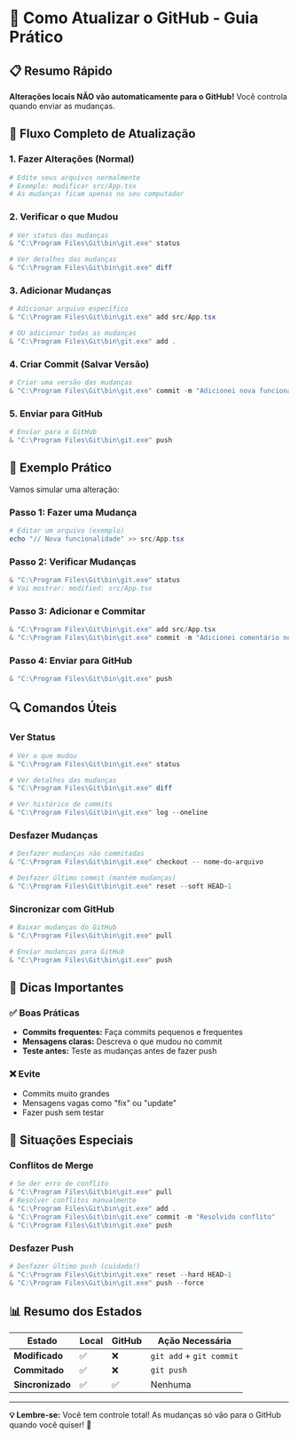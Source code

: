 # 🔄 Como Atualizar o GitHub - Guia Prático

## 📋 **Resumo Rápido**

**Alterações locais NÃO vão automaticamente para o GitHub!**
Você controla quando enviar as mudanças.

## 🚀 **Fluxo Completo de Atualização**

### **1. Fazer Alterações (Normal)**
```powershell
# Edite seus arquivos normalmente
# Exemplo: modificar src/App.tsx
# As mudanças ficam apenas no seu computador
```

### **2. Verificar o que Mudou**
```powershell
# Ver status das mudanças
& "C:\Program Files\Git\bin\git.exe" status

# Ver detalhes das mudanças
& "C:\Program Files\Git\bin\git.exe" diff
```

### **3. Adicionar Mudanças**
```powershell
# Adicionar arquivo específico
& "C:\Program Files\Git\bin\git.exe" add src/App.tsx

# OU adicionar todas as mudanças
& "C:\Program Files\Git\bin\git.exe" add .
```

### **4. Criar Commit (Salvar Versão)**
```powershell
# Criar uma versão das mudanças
& "C:\Program Files\Git\bin\git.exe" commit -m "Adicionei nova funcionalidade X"
```

### **5. Enviar para GitHub**
```powershell
# Enviar para o GitHub
& "C:\Program Files\Git\bin\git.exe" push
```

## 📝 **Exemplo Prático**

Vamos simular uma alteração:

### **Passo 1: Fazer uma Mudança**
```powershell
# Editar um arquivo (exemplo)
echo "// Nova funcionalidade" >> src/App.tsx
```

### **Passo 2: Verificar Mudanças**
```powershell
& "C:\Program Files\Git\bin\git.exe" status
# Vai mostrar: modified: src/App.tsx
```

### **Passo 3: Adicionar e Commitar**
```powershell
& "C:\Program Files\Git\bin\git.exe" add src/App.tsx
& "C:\Program Files\Git\bin\git.exe" commit -m "Adicionei comentário no App.tsx"
```

### **Passo 4: Enviar para GitHub**
```powershell
& "C:\Program Files\Git\bin\git.exe" push
```

## 🔍 **Comandos Úteis**

### **Ver Status**
```powershell
# Ver o que mudou
& "C:\Program Files\Git\bin\git.exe" status

# Ver detalhes das mudanças
& "C:\Program Files\Git\bin\git.exe" diff

# Ver histórico de commits
& "C:\Program Files\Git\bin\git.exe" log --oneline
```

### **Desfazer Mudanças**
```powershell
# Desfazer mudanças não commitadas
& "C:\Program Files\Git\bin\git.exe" checkout -- nome-do-arquivo

# Desfazer último commit (mantém mudanças)
& "C:\Program Files\Git\bin\git.exe" reset --soft HEAD~1
```

### **Sincronizar com GitHub**
```powershell
# Baixar mudanças do GitHub
& "C:\Program Files\Git\bin\git.exe" pull

# Enviar mudanças para GitHub
& "C:\Program Files\Git\bin\git.exe" push
```

## 🎯 **Dicas Importantes**

### **✅ Boas Práticas**
- **Commits frequentes:** Faça commits pequenos e frequentes
- **Mensagens claras:** Descreva o que mudou no commit
- **Teste antes:** Teste as mudanças antes de fazer push

### **❌ Evite**
- Commits muito grandes
- Mensagens vagas como "fix" ou "update"
- Fazer push sem testar

## 🚨 **Situações Especiais**

### **Conflitos de Merge**
```powershell
# Se der erro de conflito
& "C:\Program Files\Git\bin\git.exe" pull
# Resolver conflitos manualmente
& "C:\Program Files\Git\bin\git.exe" add .
& "C:\Program Files\Git\bin\git.exe" commit -m "Resolvido conflito"
& "C:\Program Files\Git\bin\git.exe" push
```

### **Desfazer Push**
```powershell
# Desfazer último push (cuidado!)
& "C:\Program Files\Git\bin\git.exe" reset --hard HEAD~1
& "C:\Program Files\Git\bin\git.exe" push --force
```

## 📊 **Resumo dos Estados**

| Estado | Local | GitHub | Ação Necessária |
|--------|-------|--------|-----------------|
| **Modificado** | ✅ | ❌ | `git add` + `git commit` |
| **Commitado** | ✅ | ❌ | `git push` |
| **Sincronizado** | ✅ | ✅ | Nenhuma |

---

**💡 Lembre-se:** Você tem controle total! As mudanças só vão para o GitHub quando você quiser! 🎯
